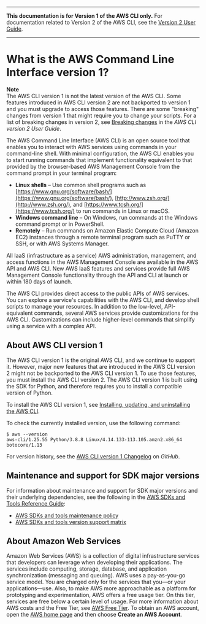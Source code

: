 --------

**This documentation is for Version 1 of the AWS CLI only\.** For documentation related to Version 2 of the AWS CLI, see the [Version 2 User Guide](https://docs.aws.amazon.com/cli/latest/userguide/)\.

--------

# What is the AWS Command Line Interface version 1?<a name="cli-chap-welcome"></a>

**Note**  
The AWS CLI version 1 is not the latest version of the AWS CLI\. Some features introduced in AWS CLI version 2 are not backported to version 1 and you must upgrade to access those features\. There are some "breaking" changes from version 1 that might require you to change your scripts\. For a list of breaking changes in version 2, see [Breaking changes](https://docs.aws.amazon.com/cli/latest/userguide/cliv2-migration.html) in the *AWS CLI version 2 User Guide*\.

The AWS Command Line Interface \(AWS CLI\) is an open source tool that enables you to interact with AWS services using commands in your command\-line shell\. With minimal configuration, the AWS CLI enables you to start running commands that implement functionality equivalent to that provided by the browser\-based AWS Management Console from the command prompt in your terminal program:
+ **Linux shells** – Use common shell programs such as [https://www.gnu.org/software/bash/](https://www.gnu.org/software/bash/), [http://www.zsh.org/](http://www.zsh.org/), and [https://www.tcsh.org/](https://www.tcsh.org/) to run commands in Linux or macOS\.
+ **Windows command line** – On Windows, run commands at the Windows command prompt or in PowerShell\.
+ **Remotely** – Run commands on Amazon Elastic Compute Cloud \(Amazon EC2\) instances through a remote terminal program such as PuTTY or SSH, or with AWS Systems Manager\.

All IaaS \(infrastructure as a service\) AWS administration, management, and access functions in the AWS Management Console are available in the AWS API and AWS CLI\. New AWS IaaS features and services provide full AWS Management Console functionality through the API and CLI at launch or within 180 days of launch\. 

The AWS CLI provides direct access to the public APIs of AWS services\. You can explore a service's capabilities with the AWS CLI, and develop shell scripts to manage your resources\. In addition to the low\-level, API\-equivalent commands, several AWS services provide customizations for the AWS CLI\. Customizations can include higher\-level commands that simplify using a service with a complex API\.

## About AWS CLI version 1<a name="welcome-versions-v1"></a>

The AWS CLI version 1 is the original AWS CLI, and we continue to support it\. However, major new features that are introduced in the AWS CLI version 2 might not be backported to the AWS CLI version 1\. To use those features, you must install the AWS CLI version 2\. The AWS CLI version 1 is built using the SDK for Python, and therefore requires you to install a compatible version of Python\.

To install the AWS CLI version 1, see [Installing, updating, and uninstalling the AWS CLI](cli-chap-install.md)\.

To check the currently installed version, use the following command:

```
$ aws --version
aws-cli/1.25.55 Python/3.8.8 Linux/4.14.133-113.105.amzn2.x86_64 botocore/1.13
```

For version history, see the [AWS CLI version 1 Changelog](https://github.com/aws/aws-cli/blob/develop/CHANGELOG.rst) on *GitHub*\.

## Maintenance and support for SDK major versions<a name="sdks-major-versions-maintenance-support"></a>

For information about maintenance and support for SDK major versions and their underlying dependencies, see the following in the [AWS SDKs and Tools Reference Guide](https://docs.aws.amazon.com/sdkref/latest/guide/overview.html):
+ [AWS SDKs and tools maintenance policy](https://docs.aws.amazon.com/sdkref/latest/guide/maint-policy.html)
+ [AWS SDKs and tools version support matrix](https://docs.aws.amazon.com/sdkref/latest/guide/version-support-matrix.html)

## About Amazon Web Services<a name="about-aws"></a>

Amazon Web Services \(AWS\) is a collection of digital infrastructure services that developers can leverage when developing their applications\. The services include computing, storage, database, and application synchronization \(messaging and queuing\)\. AWS uses a pay\-as\-you\-go service model\. You are charged only for the services that you—or your applications—use\. Also, to make AWS more approachable as a platform for prototyping and experimentation, AWS offers a free usage tier\. On this tier, services are free below a certain level of usage\. For more information about AWS costs and the Free Tier, see [AWS Free Tier](http://aws.amazon.com/free/)\. To obtain an AWS account, open the [AWS home page](http://aws.amazon.com/) and then choose **Create an AWS Account**\.